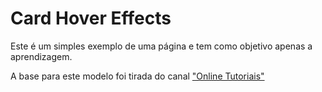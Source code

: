 # Card Hover Effects
Este é um simples exemplo de uma página e tem como objetivo apenas a aprendizagem.

A base para este modelo foi tirada do canal ["Online Tutoriais"](https://www.youtube.com/watch?v=EZqhWu8GJ6U)